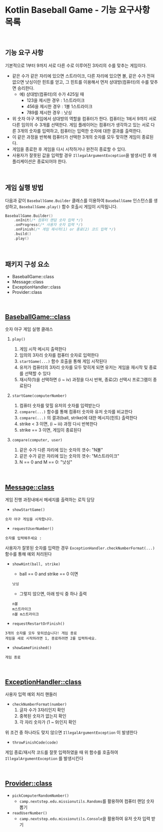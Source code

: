 # Kotlin Baseball Game - 기능 요구사항 목록

<br/>

## 기능 요구 사항
기본적으로 1부터 9까지 서로 다른 수로 이루어진 3자리의 수를 맞추는 게임이다.

- 같은 수가 같은 자리에 있으면 스트라이크, 다른 자리에 있으면 볼, 같은 수가 전혀 없으면 낫싱이란 힌트를 얻고, 그 힌트를 이용해서 먼저 상대방(컴퓨터)의 수를 맞추면 승리한다.
    - 예) 상대방(컴퓨터)의 수가 425일 때
        - 123을 제시한 경우 : 1스트라이크
        - 456을 제시한 경우 : 1볼 1스트라이크
        - 789를 제시한 경우 : 낫싱
- 위 숫자 야구 게임에서 상대방의 역할을 컴퓨터가 한다. 컴퓨터는 1에서 9까지 서로 다른 임의의 수 3개를 선택한다. 게임 플레이어는 컴퓨터가 생각하고 있는 서로 다른 3개의 숫자를 입력하고, 컴퓨터는 입력한
  숫자에 대한
  결과를 출력한다.
- 이 같은 과정을 반복해 컴퓨터가 선택한 3개의 숫자를 모두 맞히면 게임이 종료된다.
- 게임을 종료한 후 게임을 다시 시작하거나 완전히 종료할 수 있다.
- 사용자가 잘못된 값을 입력할 경우 `IllegalArgumentException`을 발생시킨 후 애플리케이션은 종료되어야 한다.

<br/>

## 게임 실행 방법
다음과 같이 `BaseballGame.Builder` 클래스를 이용하여 `BaseballGame` 인스턴스를 생성하고, `BaseballGame.play()` 함수 호출시 게임이 시작됩니다.

```kotlin
BaseballGame.Builder()
    .onInit(/* 컴퓨터 랜덤 숫자 입력 */)
    .onProgress(/* 사용자 숫자 입력 */)
    .onFinish(/* 게임 재시작(1) or 종료(2) 코드 입력 */)
    .build()
    .play()
```

<br/>

## 패키지 구성 요소
- BaseballGame::class
- Message::class
- ExceptionHandler::class
- Provider::class

<br/>

## [BaseballGame::class](/src/main/kotlin/baseball/game/BaseballGame.kt)
숫자 야구 게임 실행 클래스

1. `play()`
    1. 게임 시작 메시지 출력한다
    2. 임의의 3자리 숫자를 컴퓨터 숫자로 입력한다
    3. `startGame(...)` 함수 호출을 통해 게임 시작된다
    4. 유저가 컴퓨터의 3자리 숫자를 모두 맞히게 되면 유저는 게임을 재시작 및 종료를 선택할 수 있다
    5. 재시작(1)을 선택하면 (ⅰ ~ ⅳ) 과정을 다시 반복, 종료(2) 선택시 프로그램이 종료된다

2. `startGame(computerNumber)`
    1. 컴퓨터 숫자를 맞힐 유저의 숫자를 입력받는다
    2. `compare(...)` 함수를 통해 컴퓨터 숫자와 유저 숫자를 비교한다
    3. `compare(...)` 의 결과(ball, strike)에 대한 메시지(힌트) 출력한다
    4. strike < 3 이면, (ⅰ ~ ⅲ) 과정 다시 반복한다
    5. strike == 3 이면, 게임이 종료된다

3. `compare(computer, user)`
    1. 같은 수가 다른 자리에 있는 숫자의 갯수: "N볼"
    2. 같은 수가 같은 자리에 있는 숫자의 갯수: "M스트라이크"
    3. N == 0 and M == 0: "낫싱"


<br/>

## [Message::class](/src/main/kotlin/baseball/game/Message.kt)
게임 진행 과정내에서 메세지를 출력하는 로직 담당

- `showStartGame()`
```
숫자 야구 게임을 시작합니다.
```

- `requestUserNumber()`
```
숫자를 입력해주세요 : 
```
사용자가 잘못된 숫자를 입력한 경우 `ExceptionHandler.checkNumberFormat(...)` 함수를 통해 예외 처리된다

- `showHint(ball, strike)`
    - ball == 0 and strike == 0 이면
  ```
  낫싱
  ```
    - 그렇지 않으면, 아래 방식 중 하나 출력
  ```
  n볼
  m스트라이크
  n볼 m스트라이크
  ```

- `requestRestartOrFinish()`
```
3개의 숫자를 모두 맞히셨습니다! 게임 종료
게임을 새로 시작하려면 1, 종료하려면 2를 입력하세요.
```


- `showGameFinished()`
```
게임 종료
```

<br/>

## [ExceptionHandler::class](/src/main/kotlin/baseball/game/ExceptionHandler.kt)
사용자 입력 예외 처리 핸들러

- `checkNumberFormat(number)`
    1. 글자 수가 3자리인지 확인
    2. 중복된 숫자가 없는지 확인
    3. 각 자리 숫자가 (1 ~ 9)인지 확인

위 조건 중 하나라도 맞지 않으면 `IllegalArgumentException` 이 발생한다

- `throwFinishCode(code)`

게임 종료/재시작 코드를 잘못 입력하였을 때 위 함수를 호출하여 `IllegalArgumentException` 를 발생시킨다

<br/>

## [Provider::class](/src/main/kotlin/baseball/game/Provider.kt)

- `pickComputerRandomNumber()`
    - `camp.nextstep.edu.missionutils.Randoms`를 활용하여 컴퓨터 랜덤 숫자 뽑기
- `readUserNumber()`
    - `camp.nextstep.edu.missionutils.Console`을 활용하여 유저 숫자 입력 받기

